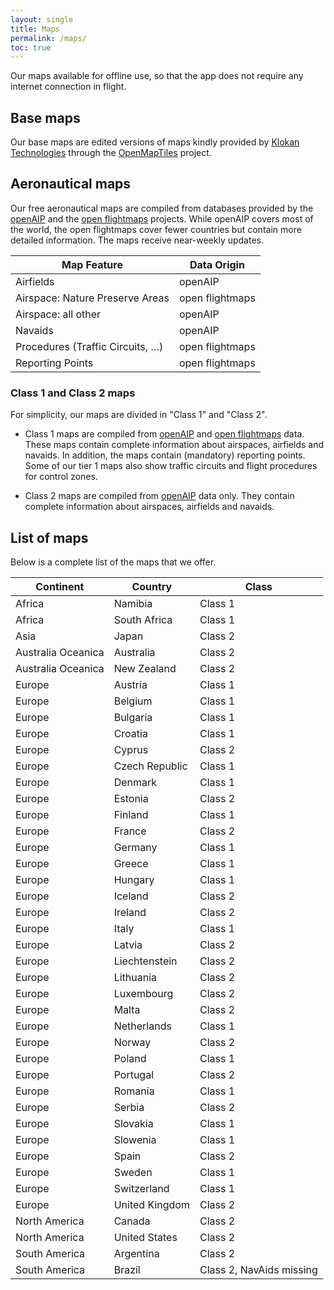 ```yaml
---
layout: single
title: Maps
permalink: /maps/
toc: true
---
```


Our maps available for offline use, so that the app does not require any internet connection in flight.

## Base maps

Our base maps are edited versions of maps kindly provided by [Klokan Technologies](https://www.klokantech.com/) through the [OpenMapTiles](https://openmaptiles.org) project.


## Aeronautical maps

Our free aeronautical maps are compiled from databases provided by the [openAIP](http://openaip.net) and the [open flightmaps](https://www.openflightmaps.org/) projects. While openAIP covers most of the world, the open flightmaps cover fewer countries but contain more detailed information. The maps receive near-weekly updates.

| Map Feature | Data Origin |
| ----------- | ----------- |
| Airfields | openAIP |
| Airspace: Nature Preserve Areas | open flightmaps |
| Airspace: all other | openAIP |
| Navaids | openAIP |
| Procedures (Traffic Circuits, …) | open flightmaps |
| Reporting Points | open flightmaps |

### Class 1 and Class 2 maps

For simplicity, our maps are divided in "Class 1" and "Class 2".

- Class 1 maps are compiled from [openAIP](http://openaip.net) and [open flightmaps](https://www.openflightmaps.org/) data. These maps contain complete information about airspaces, airfields and navaids.  In addition, the maps contain (mandatory) reporting points. Some of our tier 1 maps also show traffic circuits and flight procedures for control zones.

- Class 2 maps are compiled from [openAIP](http://openaip.net) data only. They contain complete information about airspaces, airfields and navaids.

## List of maps
Below is a complete list of the maps that we offer.

Continent | Country | Class
--- | --- | ---
Africa | Namibia | Class 1
Africa | South Africa | Class 1
Asia | Japan | Class 2
Australia Oceanica | Australia | Class 2
Australia Oceanica | New Zealand | Class 2
Europe | Austria | Class 1
Europe | Belgium | Class 1
Europe | Bulgaria | Class 1
Europe | Croatia | Class 1
Europe | Cyprus | Class 2
Europe | Czech Republic | Class 1
Europe | Denmark | Class 1
Europe | Estonia | Class 2
Europe | Finland | Class 1
Europe | France | Class 2
Europe | Germany | Class 1
Europe | Greece | Class 1
Europe | Hungary | Class 1
Europe | Iceland | Class 2
Europe | Ireland | Class 2
Europe | Italy | Class 1
Europe | Latvia | Class 2
Europe | Liechtenstein | Class 2
Europe | Lithuania | Class 2
Europe | Luxembourg | Class 2
Europe | Malta | Class 2
Europe | Netherlands | Class 1
Europe | Norway | Class 2
Europe | Poland | Class 1
Europe | Portugal | Class 2
Europe | Romania | Class 1
Europe | Serbia | Class 2
Europe | Slovakia | Class 1
Europe | Slowenia | Class 1
Europe | Spain | Class 2
Europe | Sweden | Class 1
Europe | Switzerland | Class 1
Europe | United Kingdom | Class 2
North America | Canada | Class 2
North America | United States | Class 2
South America | Argentina | Class 2
South America | Brazil | Class 2, NavAids missing
